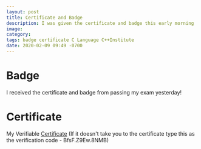 ```yaml
---
layout: post
title: Certificate and Badge
description: I was given the certificate and badge this early morning
image: 
category: 
tags: badge certificate C Language C++Institute
date: 2020-02-09 09:49 -0700
---
```

# Badge
 I received the certificate and badge from passing my exam yesterday!
 
<div data-iframe-width="150" data-iframe-height="270" data-share-badge-id="6938299e-571f-424d-a985-a802489620fa" data-share-badge-host="https://www.youracclaim.com"></div><script type="text/javascript" async src="//cdn.youracclaim.com/assets/utilities/embed.js"></script>


# Certificate

My Verifiable [Certificate](https://verify.openedg.org/?id=BfsF.Z9Ew.8NMB) 
  (If it doesn't take you to the certificate type this as the verification code - BfsF.Z9Ew.8NMB)